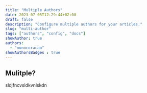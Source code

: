 ```yaml
---
title: "Multiple Authors"
date: 2023-07-05T12:29:44+02:00
draft: false
description: "Configure multiple authors for your articles."
slug: "multi-author"
tags: ["authors", "config", "docs"]
showAuthor: true
authors:
  - "nunocoracao"
showAuthorsBadges : true
---
```


## Mulitple?

sldjfncvsldkvnlskdn
